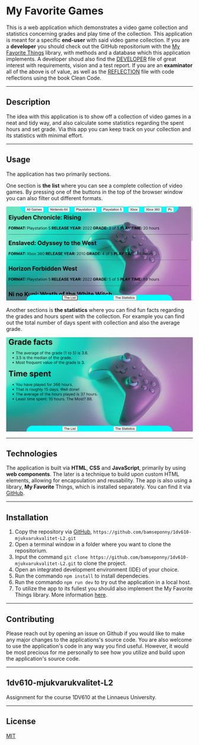 # My Favorite Games

This is a web application which demonstrates a video game collection and statistics concerning grades and play time of the collection.
This application is meant for a specific **end-user** with said video game collection. If you are a **developer** you should check out the GitHub repositorium with the [My Favorite Things](https://github.com/bamseponny/1dv610-mjukvarukvalitet-L1) library, with methods and a database which this application implements. A developer shoud also find the [DEVELOPER](/DEVELOPER.md) file of great interest with requirements, vision and a test report. If you are an **examinator** all of the above is of value, as well as the [REFLECTION](/REFLECTION.md) file with code reflections using the book Clean Code.

***

## Description

The idea with this application is to show off a collection of video games in a neat and tidy way, and also calculate some statistics regarding the spent hours and set grade. Via this app you can keep track on your collection and its statistics with minimal effort.

***

## Usage

The application has two primarily sections. 

One section is **the list** where you can see a complete collection of video games. By pressing one of the buttons in the top of the browser window you can also filter out different formats.

![the list](img/the-list.jpg)

Another sections is **the statistics** where you can find fun facts regarding the grades and hours spent with the collection. For example you can find out the total number of days spent with collection and also the average grade.

![the statistics](img/the-statistics.jpg)

***

## Technologies
The application is built via **HTML**, **CSS** and **JavaScript**, primarily by using **web components**. The later is a technique to build upon custom HTML elements, allowing for encapsulation and reusability. The app is also using a library, **My Favorite** Things, which is installed separately. You can find it via [GitHub](https://github.com/bamseponny/1dv610-mjukvarukvalitet-L1).

***

## Installation

1. Copy the repository via [GitHub](https://github.com/bamseponny/1dv610-mjukvarukvalitet-L2), `https://github.com/bamseponny/1dv610-mjukvarukvalitet-L2.git`
2. Open a terminal window in a folder where you want to clone the repositorium.
3. Input the command `git clone https://github.com/bamseponny/1dv610-mjukvarukvalitet-L2.git` to clone the project.
4. Open an integrated development environment (IDE) of your choice.
5. Run the commando `npm install` to install dependecies.
6. Run the commando `npm run dev` to try out the application in a local host.
7. To utilize the app to its fullest you should also implement the My Favorite Things library. More information [here](https://github.com/bamseponny/1dv610-mjukvarukvalitet-L2).

***

## Contributing

Please reach out by opening an issue on Github if you would like to make any major changes to the applications's source code. You are also welcome to use the application's code in any way you find useful. However, it would be most precious for me personally to see how you utilize and build upon the application's source code.

***

## 1dv610-mjukvarukvalitet-L2

Assignment for the course 1DV610 at the Linnaeus University.

***

## License

[MIT](https://choosealicense.com/licenses/mit/)